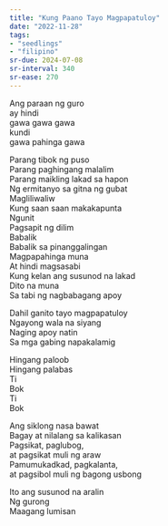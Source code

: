 ```yaml
---
title: "Kung Paano Tayo Magpapatuloy"
date: "2022-11-28"
tags:
- "seedlings"
- "filipino"
sr-due: 2024-07-08
sr-interval: 340
sr-ease: 270
---
```


Ang paraan ng guro  
ay hindi  
gawa gawa gawa  
kundi  
gawa pahinga gawa  

Parang tibok ng puso  
Parang paghingang malalim  
Parang maikling lakad sa hapon  
Ng ermitanyo sa gitna ng gubat  
Magliliwaliw  
Kung saan saan makakapunta  
Ngunit  
Pagsapit ng dilim  
Babalik  
Babalik sa pinanggalingan  
Magpapahinga muna  
At hindi magsasabi  
Kung kelan ang susunod na lakad  
Dito na muna  
Sa tabi ng nagbabagang apoy  

Dahil ganito tayo magpapatuloy  
Ngayong wala na siyang  
Naging apoy natin  
Sa mga gabing napakalamig  

Hingang paloob  
Hingang palabas  
Ti  
Bok  
Ti  
Bok  

Ang siklong nasa bawat  
Bagay at nilalang sa kalikasan  
Pagsikat, paglubog,  
at pagsikat muli ng araw  
Pamumukadkad, pagkalanta,  
at pagsibol muli ng bagong usbong  

Ito ang susunod na aralin  
Ng gurong  
Maagang lumisan  